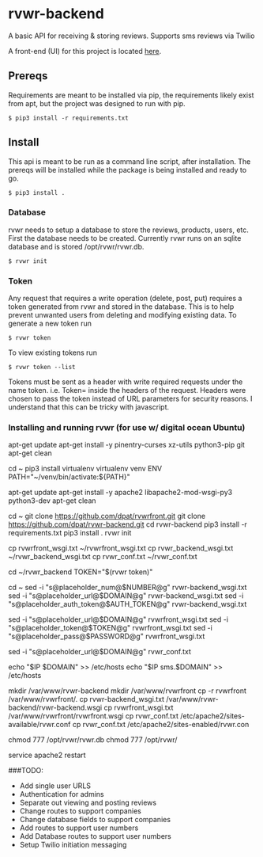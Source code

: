 # rvwr-backend

A basic API for receiving & storing reviews. Supports sms reviews via Twilio

A front-end (UI) for this project is located [here](https://github.com/dpat/rvwrfront).

## Prereqs

Requirements are meant to be installed via pip, the requirements likely exist
from apt, but the project was designed to run with pip.
```
$ pip3 install -r requirements.txt
```

## Install

This api is meant to be run as a command line script, after installation.  The
prereqs will be installed while the package is being installed and ready to go.
```
$ pip3 install .
```

### Database
rvwr needs to setup a database to store the reviews, products, users, etc.
First the database needs to be created.  Currently rvwr runs on an sqlite
database and is stored /opt/rvwr/rvwr.db.
```
$ rvwr init
```

### Token
Any request that requires a write operation (delete, post, put) requires a
token generated from rvwr and stored in the database.  This is to help
prevent unwanted users from deleting and modifying existing data.  To generate
a new token run
```
$ rvwr token
```
To view existing tokens run
```
$ rvwr token --list
```
Tokens must be sent as a header with write required requests under the name
token.  i.e. Token=<string of characters> inside the headers of the request.
Headers were chosen to pass the token instead of URL parameters for security
reasons.  I understand that this can be tricky with javascript.


### Installing and running rvwr (for use w/ digital ocean Ubuntu)

apt-get update
apt-get install -y pinentry-curses xz-utils python3-pip git
apt-get clean

cd ~
pip3 install virtualenv
virtualenv venv
ENV PATH="~/venv/bin/activate:${PATH}"

apt-get update
apt-get install -y apache2 libapache2-mod-wsgi-py3 python3-dev
apt-get clean

cd ~
git clone https://github.com/dpat/rvwrfront.git
git clone https://github.com/dpat/rvwr-backend.git
cd rvwr-backend
pip3 install -r requirements.txt
pip3 install .
rvwr init

cp rvwrfront_wsgi.txt ~/rvwrfront_wsgi.txt
cp rvwr_backend_wsgi.txt ~/rvwr_backend_wsgi.txt
cp rvwr_conf.txt ~/rvwr_conf.txt

cd ~/rvwr_backend
TOKEN="$(rvwr token)"

cd ~
sed -i "s@placeholder_num@$NUMBER@g" rvwr-backend_wsgi.txt
sed -i "s@placeholder_url@$DOMAIN@g" rvwr-backend_wsgi.txt
sed -i "s@placeholder_auth_token@$AUTH_TOKEN@g" rvwr-backend_wsgi.txt

sed -i "s@placeholder_url@$DOMAIN@g" rvwrfront_wsgi.txt
sed -i "s@placeholder_token@$TOKEN@g" rvwrfront_wsgi.txt
sed -i "s@placeholder_pass@$PASSWORD@g" rvwrfront_wsgi.txt


sed -i "s@placeholder_url@$DOMAIN@g" rvwr_conf.txt

echo "$IP $DOMAIN" >> /etc/hosts
echo "$IP sms.$DOMAIN" >> /etc/hosts

mkdir /var/www/rvwr-backend
mkdir /var/www/rvwrfront
cp -r rvwrfront /var/www/rvwrfront/.
cp rvwr-backend_wsgi.txt /var/www/rvwr-backend/rvwr-backend.wsgi
cp rvwrfront_wsgi.txt /var/www/rvwrfront/rvwrfront.wsgi
cp rvwr_conf.txt /etc/apache2/sites-available/rvwr.conf
cp rvwr_conf.txt /etc/apache2/sites-enabled/rvwr.con

chmod 777 /opt/rvwr/rvwr.db
chmod 777 /opt/rvwr/

service apache2 restart


###TODO:
- Add single user URLS
- Authentication for admins
- Separate out viewing and posting reviews
- Change routes to support companies
- Change database fields to support companies
- Add routes to support user numbers
- Add Database routes to support user numbers
- Setup Twilio initiation messaging
